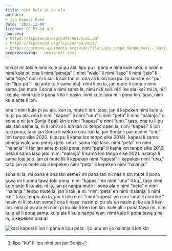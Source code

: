 ```yaml
---
title: nimi kule pi pu ala
authors:
- jan Kapesi Pake
date: '2022-12-09'
license: CC BY-SA 4.0
sources:
- https://liputenpo.org/pdfs/0017musi.pdf
- https://liputenpo.org/lipu/nanpa-musi/
- https://commons.wikimedia.org/wiki/File:Lipu_tenpo_nanpa_musi_-_kasi_kule.png
preprocessing: – wrote alt text
---
```


toki a! mi toki e nimi kule pi pu ala. lipu pu li pana e nimi kule luka. o lukin e nimi kule ni: ona li nimi “pimeja” li nimi “walo” li nimi “laso” li nimi “jelo” li nimi “loje.” nimi ni li suli li suli tan ni: ona ali li lon lipu pu. (o sona e ni: “pu” en “lipu pu” li ijo ante tu li sama ala). nimi li pu la, jan mute li sona e nimi sama. jan mute li sona e nimi sama la, nimi ni li suli. ni li ike ala ike? mi la, ni li ike ala. nimi kule li pona li ilo li nasin. nimi kule luka ni li pona kin. taso, nimi kule ante li lon.

ona li nimi kule pi pu ala. ken la, mute li lon. taso, jan li kepeken nimi kule tu tu pi pu ala. ona li nimi “kapesi” li nimi “unu” li nimi “peta” li nimi “nalanja.” o sona e ni: jan Sonja li pali kin e nimi “kapesi” e nimi “unu.” taso, ona tu li pu ala. tan seme la, ni li lon? ni li lon tan ni: tenpo open la, nimi “kapesi” li lon toki pona, taso jan Sonja li weka e ona. kin la, jan Sonja li pali e nimi “unu” lon tenpo sike 2020. (lipu pu li kama lon tenpo sike 2014). kapesi li sama pimeja walo anu pimeja jelo. unu li sama loje laso. nimi “peta” en nimi “nalanja” li tan jan ante pi toki pona. nimi “peta” li kama lon tenpo sike 2019. peta li sama laso jelo. nimi “nalanja” li kama lon tenpo sike 2021. nalanja li sama loje jelo. jan pi mute lili li kepeken nimi “kapesi” li kepeken nimi “unu,” taso jan pi mute ala li kepeken nimi “peta” li kepeken nimi “nalanja.”

sona ni la, mi pana e ona tan seme? mi pana tan ni: nasin sin mute li pona tawa mi li pona tawa toki pona. nimi “kapesi” en nimi “unu” li ku[^1], taso nimi kule ante li ku ala. ni la, jan pi nanpa mute li sona ala e nimi “peta” e nimi “nalanja.” tenpo mute la, jan li toki e ni: “nimi ‘peta’ en nimi ‘nalanja’ li nimi ike.” taso, tenpo ala la, jan li toki e ni: “nimi ‘kapesi’ en nimi ‘unu’ li nimi ike.” nasin ni li lon tan seme? ona li nasa. nasin pi pu ala en nasin pi ku ala li ken lon. nimi pi pu ala en nimi pi ku ala li ken lon kin. kule ali li pona tawa mi. nimi kule ali li pona sama. kule ala li kule nanpa wan. nimi kule li pona tawa sina la, o kepeken ona a!

![kasi kapesi li lon li pana e lipu peta · ijo unu en ijo nalanja li lon kin](https://upload.wikimedia.org/wikipedia/commons/e/ef/Lipu_tenpo_nanpa_musi_-_kasi_kule.png)

[^1]: lipu “ku” li lipu nimi tan jan Sonja